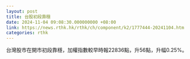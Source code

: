 ```yaml
---
layout: post
title: 台股初段靠穩
date: 2024-11-04 09:08:30.000000000 +08:00
link: https://news.rthk.hk/rthk/ch/component/k2/1777444-20241104.htm
categories: rthk
---
```


台灣股市在開市初段靠穩，加權指數較早時報22836點，升56點，升幅0.25%。
